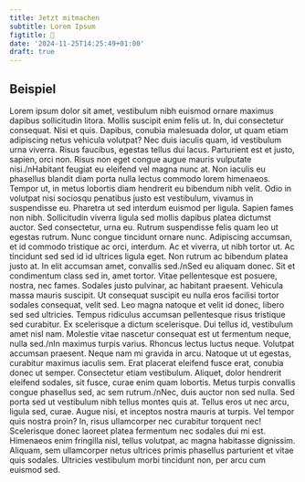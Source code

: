 ```yaml
---
title: Jetzt mitmachen
subtitle: Lorem Ipsum
figtitle: 🔬
date: '2024-11-25T14:25:49+01:00'
draft: true
---
```



## Beispiel

Lorem ipsum dolor sit amet, vestibulum nibh euismod ornare maximus dapibus sollicitudin litora. Mollis suscipit enim felis ut. In, dui consectetur consequat. Nisi et quis. Dapibus, conubia malesuada dolor, ut quam etiam adipiscing netus vehicula volutpat? Nec duis iaculis quam, id vestibulum urna viverra. Risus faucibus, egestas tellus dui lacus. Parturient est et justo, sapien, orci non. Risus non eget congue augue mauris vulputate nisi./nHabitant feugiat eu eleifend vel magna nunc at. Non iaculis eu phasellus blandit diam porta nulla lectus commodo lorem himenaeos. Tempor ut, in metus lobortis diam hendrerit eu bibendum nibh velit. Odio in volutpat nisi sociosqu penatibus justo est vestibulum, vivamus in suspendisse eu. Pharetra ut sed interdum euismod per ligula. Sapien fames non nibh. Sollicitudin viverra ligula sed mollis dapibus platea dictumst auctor. Sed consectetur, urna eu. Rutrum suspendisse felis quam leo ut egestas rutrum. Nunc congue tincidunt ornare nunc. Adipiscing accumsan, et id commodo tristique ac orci, interdum. Ac et viverra, ut nibh tortor ut. Ac tincidunt sed sed id id ultrices ligula eget. Non rutrum ac bibendum platea justo at. In elit accumsan amet, convallis sed./nSed eu aliquam donec. Sit et condimentum class sed in, amet tortor. Vitae pellentesque est posuere, nostra, nec fames. Sodales justo pulvinar, ac habitant praesent. Vehicula massa mauris suscipit. Ut consequat suscipit eu nulla eros facilisi tortor sodales consequat, velit sed. Leo magna natoque et velit id donec, libero sed sed ultricies. Tempus ridiculus accumsan pellentesque risus tristique sed curabitur. Ex scelerisque a dictum scelerisque. Dui tellus id, vestibulum amet nisl nam. Molestie vitae nascetur consequat est ut fermentum neque, nulla sed./nIn maximus turpis varius. Rhoncus lectus luctus neque. Volutpat accumsan praesent. Neque nam mi gravida in arcu. Natoque ut ut egestas, curabitur maximus iaculis sem. Erat placerat eleifend fusce erat, conubia donec ut semper. Consectetur etiam vestibulum. Aliquet, dolor hendrerit eleifend sodales, sit fusce, curae enim quam lobortis. Metus turpis convallis congue phasellus sed, ac sem rutrum./nNec, duis auctor non sed nulla. Sed porta sed ut vestibulum nibh tellus montes quis at. Tellus eros ut nec arcu, ligula sed, curae. Augue nisi, et inceptos nostra mauris at turpis. Vel tempor quis nostra proin? In, risus ullamcorper nec curabitur torquent nec! Scelerisque donec laoreet platea fermentum nec sodales dui mi est. Himenaeos enim fringilla nisl, tellus volutpat, ac magna habitasse dignissim. Aliquam, sem ullamcorper netus ultrices primis phasellus parturient et vitae quis sodales. Ultricies vestibulum morbi tincidunt non, per arcu cum euismod sed.
